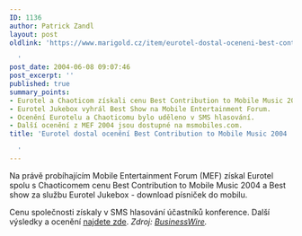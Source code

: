 ```yaml
---
ID: 1136
author: Patrick Zandl
layout: post
oldlink: 'https://www.marigold.cz/item/eurotel-dostal-oceneni-best-contribution-to-mobile-music-2004

  '
post_date: 2004-06-08 09:07:46
post_excerpt: ''
published: true
summary_points:
- Eurotel a Chaoticom získali cenu Best Contribution to Mobile Music 2004.
- Eurotel Jukebox vyhrál Best Show na Mobile Entertainment Forum.
- Ocenění Eurotelu a Chaoticomu bylo uděleno v SMS hlasování.
- Další ocenění z MEF 2004 jsou dostupné na msmobiles.com.
title: 'Eurotel dostal ocenění Best Contribution to Mobile Music 2004

  '
---
```


<p>
Na právě probíhajícím Mobile Entertainment Forum (MEF) získal Eurotel spolu s Chaoticomem cenu Best Contribution to Mobile Music 2004 a Best show za službu Eurotel Jukebox - download písniček do mobilu. </p>

<p>
Cenu společnosti získaly v SMS hlasování účastníků konference. Další výsledky a ocenění <a href="http://www.msmobiles.com/o/news/00078.html">najdete zde</a>. <i>Zdroj: <a href="http://home.businesswire.com/portal/site/google/index.jsp?ndmViewId=news_view&#038;newsId=20040607005934&#038;newsLang=en">BusinessWire</a>.</i>
</p>